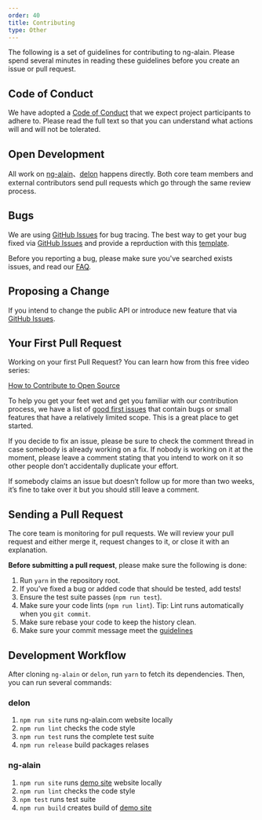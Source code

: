 ```yaml
---
order: 40
title: Contributing
type: Other
---
```


The following is a set of guidelines for contributing to ng-alain. Please spend several minutes in reading these guidelines before you create an issue or pull request.

## Code of Conduct

We have adopted a [Code of Conduct](https://github.com/ng-alain/delon/blob/master/CODE_OF_CONDUCT.md) that we expect project participants to adhere to. Please read the full text so that you can understand what actions will and will not be tolerated.

## Open Development

All work on [ng-alain](https://github.com/ng-alain/ng-alain)、[delon](https://github.com/ng-alain/delon) happens directly. Both core team members and external contributors send pull requests which go through the same review process.

## Bugs

We are using [GitHub Issues](https://github.com/ng-alain/ng-alain/issues) for bug tracing. The best way to get your bug fixed via [GitHub Issues](https://github.com/ng-alain/ng-alain/issues) and provide a reprduction with this [template](https://stackblitz.com/edit/ng-alain-setup).

Before you reporting a bug, please make sure you've searched exists issues, and read our [FAQ](https://ng-alain.com/).

## Proposing a Change

If you intend to change the public API or introduce new feature that via [GitHub Issues](https://github.com/ng-alain/ng-alain/issues).

## Your First Pull Request

Working on your first Pull Request? You can learn how from this free video series:

[How to Contribute to Open Source](https://opensource.guide/how-to-contribute/)

To help you get your feet wet and get you familiar with our contribution process, we have a list of [good first issues](https://github.com/ng-alain/ng-alain/labels/good%20first%20issues) that contain bugs or small features that have a relatively limited scope. This is a great place to get started.

If you decide to fix an issue, please be sure to check the comment thread in case somebody is already working on a fix. If nobody is working on it at the moment, please leave a comment stating that you intend to work on it so other people don’t accidentally duplicate your effort.

If somebody claims an issue but doesn’t follow up for more than two weeks, it’s fine to take over it but you should still leave a comment.

## Sending a Pull Request

The core team is monitoring for pull requests. We will review your pull request and either merge it, request changes to it, or close it with an explanation.

**Before submitting a pull request**, please make sure the following is done:

1. Run `yarn` in the repository root.
2. If you’ve fixed a bug or added code that should be tested, add tests!
3. Ensure the test suite passes (`npm run test`).
4. Make sure your code lints (`npm run lint`). Tip: Lint runs automatically when you `git commit`.
5. Make sure rebase your code to keep the history clean.
6. Make sure your commit message meet the [guidelines](https://github.com/ng-alain/delon/blob/master/CONTRIBUTING.md#-commit-message-guidelines)

## Development Workflow

After cloning `ng-alain` or `delon`, run `yarn` to fetch its dependencies. Then, you can run several commands:

### delon

1. `npm run site` runs ng-alain.com website locally
2. `npm run lint` checks the code style
3. `npm run test` runs the complete test suite
5. `npm run release` build packages relases

### ng-alain

1. `npm run site` runs [demo site](https://ng-alain.surge.sh/) website locally
2. `npm run lint` checks the code style
3. `npm test` runs test suite
5. `npm run build` creates build of [demo site](https://ng-alain.surge.sh/)
